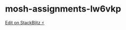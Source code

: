 # mosh-assignments-lw6vkp

[Edit on StackBlitz ⚡️](https://stackblitz.com/edit/mosh-assignments-lw6vkp)